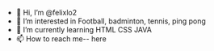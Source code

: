 - 👋 Hi, I’m @felixlo2
- 👀 I’m interested in Football, badminton, tennis, ping pong
- 🌱 I’m currently learning HTML CSS JAVA
- 📫 How to reach me-- here
<!---
felixlo2/felixlo2 is a ✨ special ✨ repository because its `README.md` (this file) appears on your GitHub profile.
You can click the Preview link to take a look at your changes.
--->
